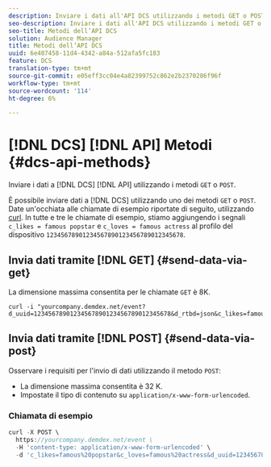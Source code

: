 ```yaml
---
description: Inviare i dati all'API DCS utilizzando i metodi GET o POST.
seo-description: Inviare i dati all'API DCS utilizzando i metodi GET o POST.
seo-title: Metodi dell’API DCS
solution: Audience Manager
title: Metodi dell’API DCS
uuid: 6e407458-11d4-4342-a84a-512afa5fc183
feature: DCS
translation-type: tm+mt
source-git-commit: e05eff3cc04e4a82399752c862e2b2370286f96f
workflow-type: tm+mt
source-wordcount: '114'
ht-degree: 6%

---
```



# [!DNL DCS] [!DNL API] Metodi {#dcs-api-methods}

Inviare i dati a [!DNL DCS] [!DNL API] utilizzando i metodi `GET` o `POST`.

È possibile inviare dati a [!DNL DCS] utilizzando uno dei metodi `GET` o `POST`. Date un&#39;occhiata alle chiamate di esempio riportate di seguito, utilizzando [curl](https://curl.haxx.se/). In tutte e tre le chiamate di esempio, stiamo aggiungendo i segnali `c_likes = famous popstar` e `c_loves = famous actress` al profilo del dispositivo `12345678901234567890123456789012345678`.

## Invia dati tramite [!DNL GET] {#send-data-via-get}

La dimensione massima consentita per le chiamate `GET` è 8K.

```
curl -i "yourcompany.demdex.net/event?d_uuid=12345678901234567890123456789012345678&d_rtbd=json&c_likes=famous%20popstar&c_loves=famous%20actress"
```

## Invia dati tramite [!DNL POST] {#send-data-via-post}

Osservare i requisiti per l&#39;invio di dati utilizzando il metodo `POST`:

* La dimensione massima consentita è 32 K.
* Impostate il tipo di contenuto su `application/x-www-form-urlencoded`.

### Chiamata di esempio

```js
curl -X POST \
  https://yourcompany.demdex.net/event \
  -H 'content-type: application/x-www-form-urlencoded' \
  -d 'c_likes=famous%20popstar&c_loves=famous%20actress&d_uuid=12345678901234567890123456789012345678'
```
